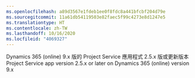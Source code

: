 ```yaml
---
ms.openlocfilehash: a89d3567e1fdeb1ee0f8fdc8a441bfcbf204d79e
ms.sourcegitcommit: 11a61db54119503e82faec5f99c4273e8d1247e5
ms.translationtype: HT
ms.contentlocale: zh-TW
ms.lasthandoff: 10/16/2020
ms.locfileid: "4069327"
---
```

<span data-ttu-id="e41d4-101">Dynamics 365 (online) 9.x 版的 Project Service 應用程式 2.5.x 版或更新版本</span><span class="sxs-lookup"><span data-stu-id="e41d4-101">Project Service app version 2.5.x or later on Dynamics 365 (online) version 9.x</span></span>
